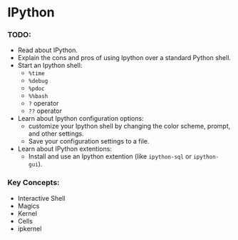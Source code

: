 # IPython

### TODO:
- Read about IPython.
- Explain the cons and pros of using Ipython over a standard Python shell.
- Start an Ipython shell:
    - `%time`
    - `%debug`
    - `%pdoc`
    - `%%bash`
    - `?` operator
    - `??` operator
- Learn about Ipython configuration options:
    - customize your Ipython shell by changing the color scheme, prompt, and other settings.
    - Save your configuration settings to a file.
- Learn about IPython extentions:
    - Install and use an Ipython extention (like `ipython-sql` or `ipython-gui`).


### Key Concepts:
- Interactive Shell
- Magics
- Kernel
- Cells
- ipkernel
